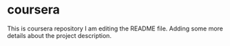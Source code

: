 # coursera
This is coursera repository
I am editing the README file. Adding some more details about the project description.
